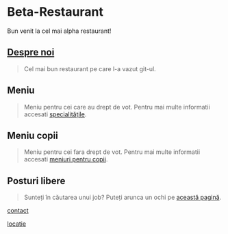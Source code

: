 # Beta-Restaurant

Bun venit la cel mai alpha restaurant!

## [Despre noi](about.md)
>Cel mai bun restaurant pe care l-a vazut git-ul.

## Meniu
>Meniu pentru cei care au drept de vot. Pentru mai multe informatii accesati [specialitățile](specialitati.md).

## Meniu copii
>Meniu pentru cei fara drept de vot. Pentru mai multe informatii accesati [meniuri pentru copii](specialitati/kids-menu.md).

## Posturi libere
>Sunteți în căutarea unui job? Puteți arunca un ochi pe [această pagină](posturi-libere.md).

[contact](contact.md)

[locatie](location.md)

